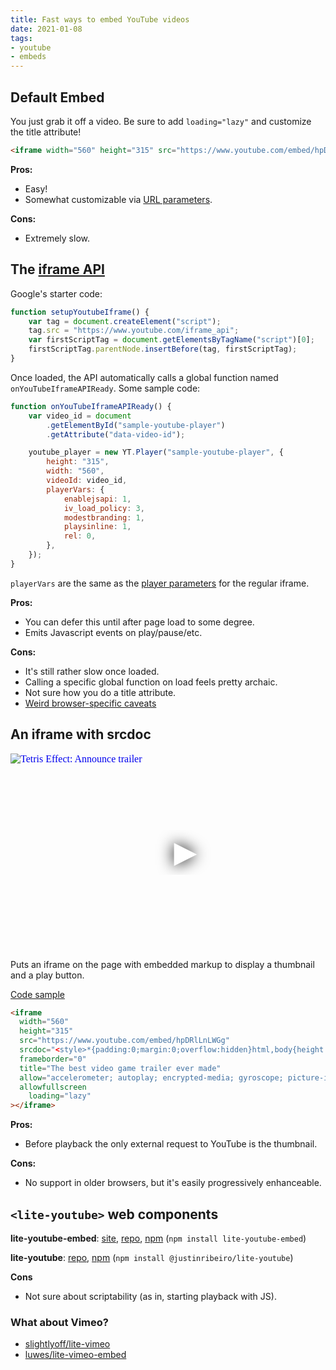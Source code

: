 ```yaml
---
title: Fast ways to embed YouTube videos
date: 2021-01-08
tags: 
- youtube
- embeds
---
```


## Default Embed

You just grab it off a video. Be sure to add `loading="lazy"` and customize the title attribute!

```html
<iframe width="560" height="315" src="https://www.youtube.com/embed/hpDRlLnLWGg" title="The best video game trailer ever made" frameborder="0" allow="accelerometer; autoplay; clipboard-write; encrypted-media; gyroscope; picture-in-picture" allowfullscreen loading="lazy"></iframe>
```

**Pros:**
- Easy!
- Somewhat customizable via [URL parameters](https://developers.google.com/youtube/player_parameters).

**Cons:**
- Extremely slow.


## The [iframe API](https://developers.google.com/youtube/iframe_api_reference)

Google's starter code:

```js
function setupYoutubeIframe() {
	var tag = document.createElement("script");
	tag.src = "https://www.youtube.com/iframe_api";
	var firstScriptTag = document.getElementsByTagName("script")[0];
	firstScriptTag.parentNode.insertBefore(tag, firstScriptTag);
}
```

Once loaded, the API automatically calls a global function named `onYouTubeIframeAPIReady`. Some sample code:

```js
function onYouTubeIframeAPIReady() {
	var video_id = document
		.getElementById("sample-youtube-player")
		.getAttribute("data-video-id");

	youtube_player = new YT.Player("sample-youtube-player", {
		height: "315",
		width: "560",
		videoId: video_id,
		playerVars: {
			enablejsapi: 1,
			iv_load_policy: 3,
			modestbranding: 1,
			playsinline: 1,
			rel: 0,
		},
	});
}
```

`playerVars` are the same as the [player parameters](https://developers.google.com/youtube/player_parameters) for the regular iframe.

**Pros:**
- You can defer this until after page load to some degree.
- Emits Javascript events on play/pause/etc.

**Cons:**
- It's still rather slow once loaded.
- Calling a specific global function on load feels pretty archaic.
- Not sure how you do a title attribute.
- [Weird browser-specific caveats](https://developers.google.com/youtube/iframe_api_reference#Mobile_considerations)


## An iframe with srcdoc

<iframe
  width="560"
  height="315"
  src="https://www.youtube.com/embed/hpDRlLnLWGg"
  srcdoc="<style>*{padding:0;margin:0;overflow:hidden}html,body{height:100%}img,span{position:absolute;width:100%;top:0;bottom:0;margin:auto}span{height:1.5em;text-align:center;font:48px/1.5 sans-serif;color:white;text-shadow:0 0 0.5em black}</style><a href=https://www.youtube.com/embed/hpDRlLnLWGg?autoplay=1><img src=https://img.youtube.com/vi/hpDRlLnLWGg/hqdefault.jpg alt='Tetris Effect: Announce trailer' loading='lazy'><span aria-label='Play'>▶</span></a>"
  frameborder="0"
  title="The best video game trailer ever made"
  allow="accelerometer; autoplay; encrypted-media; gyroscope; picture-in-picture"
  allowfullscreen
	loading="lazy"
></iframe>

Puts an iframe on the page with embedded markup to display a thumbnail and a play button.

[Code sample](https://dev.to/haggen/lazy-load-embedded-youtube-videos-520g)

```html
<iframe
  width="560"
  height="315"
  src="https://www.youtube.com/embed/hpDRlLnLWGg"
  srcdoc="<style>*{padding:0;margin:0;overflow:hidden}html,body{height:100%}img,span{position:absolute;width:100%;top:0;bottom:0;margin:auto}span{height:1.5em;text-align:center;font:48px/1.5 sans-serif;color:white;text-shadow:0 0 0.5em black}</style><a href=https://www.youtube.com/embed/hpDRlLnLWGg?autoplay=1><img src=https://img.youtube.com/vi/hpDRlLnLWGg/hqdefault.jpg alt='Tetris Effect: Announce trailer' loading='lazy'><span aria-label='Play'>▶</span></a>"
  frameborder="0"
  title="The best video game trailer ever made"
  allow="accelerometer; autoplay; encrypted-media; gyroscope; picture-in-picture"
  allowfullscreen
	loading="lazy"
></iframe>
```

**Pros:**
- Before playback the only external request to YouTube is the thumbnail.

**Cons:**
- No support in older browsers, but it's easily progressively enhanceable.

## `<lite-youtube>` web components

**lite-youtube-embed**: [site](https://paulirish.github.io/lite-youtube-embed/), [repo](https://github.com/paulirish/lite-youtube-embed), [npm](https://www.npmjs.com/package/lite-youtube-embed) (`npm install lite-youtube-embed`)

**lite-youtube**: [repo](https://github.com/justinribeiro/lite-youtube), [npm](https://www.npmjs.com/package/@justinribeiro/lite-youtube) (`npm install @justinribeiro/lite-youtube`)

**Cons**
- Not sure about scriptability (as in, starting playback with JS).

### What about Vimeo?
- [slightlyoff/lite-vimeo](https://github.com/slightlyoff/lite-vimeo)
- [luwes/lite-vimeo-embed](https://github.com/luwes/lite-vimeo-embed) 